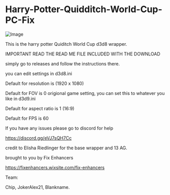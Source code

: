 # Harry-Potter-Quidditch-World-Cup-PC-Fix
![Image](https://github.com/user-attachments/assets/7c3015e5-cb9e-44e6-9204-7868ff9a352c)

This is the harry potter Quiditch World Cup d3d8 wrapper.

IMPORTANT READ THE READ ME FILE INCLUDED WITH THE DOWNLOAD

simply go to releases and follow the instructions there.

you can edit settings in d3d8.ini 

Default for resolution is (1920 x 1080) 

Default for FOV is 0 origional game setting, you can set this to whatever you like in d3d9.ini

Default for aspect ratio is 1 (16:9)

Default for FPS is 60 

If you have any issues please go to discord for help 

https://discord.gg/eVJ7sQH7Cc

credit to Elisha Riedlinger for the base wrapper and 13 AG.

brought to you by Fix Enhancers 

https://fixenhancers.wixsite.com/fix-enhancers

Team: 

Chip, JokerAlex21, Blankname.
